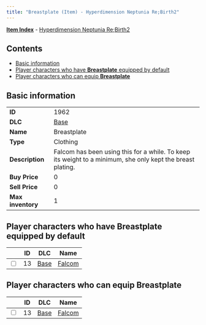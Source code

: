 ```yaml
---
title: "Breastplate (Item) - Hyperdimension Neptunia Re;Birth2"
---
```


[**Item Index**](/neptunia/rb2/item/index.html) - [Hyperdimension Neptunia Re;Birth2](/neptunia/rb2)

## Contents

- [Basic information](#basic-information)
- [Player characters who have **Breastplate** equipped by default](#player-characters-who-have-breastplate-equipped-by-default)
- [Player characters who can equip **Breastplate**](#player-characters-who-can-equip-breastplate)

## Basic information

|   |   |
| -- | -- |
| **ID** | 1962 |
| **DLC** | [Base](/neptunia/rb2/dlc/0-base.html) |
| **Name** | Breastplate |
| **Type** | Clothing |
| **Description** | Falcom has been using this for a while. To keep its weight to a minimum, she only kept the breast plating. |
| **Buy Price** | 0 |
| **Sell Price** | 0 |
| **Max inventory** | 1 |

## Player characters who have **Breastplate** equipped by default

|    | ID | DLC | Name |
| -- | -- | --- | ---- |
| <input type="checkbox" id="rb2-player-0-13" class="trackbox" /> | 13 | [Base](/neptunia/rb2/dlc/0-base.html) | [Falcom](/neptunia/rb2/player/0-13-falcom.html) |

## Player characters who can equip **Breastplate**

|    | ID | DLC | Name |
| -- | -- | --- | ---- |
| <input type="checkbox" id="rb2-player-0-13" class="trackbox" /> | 13 | [Base](/neptunia/rb2/dlc/0-base.html) | [Falcom](/neptunia/rb2/player/0-13-falcom.html) |